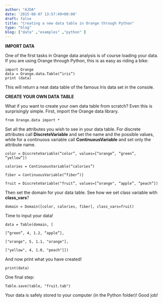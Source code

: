 ```yaml
---
author: "AJDA"
date: '2015-08-07 13:57:49+00:00'
draft: false
title: "Creating a new data table in Orange through Python"
type: "blog"
blog: ["data" ,"examples" ,"python" ]
---
```


**IMPORT DATA**



One of the first tasks in Orange data analysis is of course loading your data. If you are using Orange through Python, this is as easy as riding a bike:

    
    import Orange
    data = Orange.data.Table(“iris”)
    print (data)


This will return a neat data table of the famous Iris data set in the console.



**CREATE YOUR OWN DATA TABLE**



What if you want to create your own data table from scratch? Even this is surprisingly simple. First, import the Orange data library.

    
    from Orange.data import *




Set all the attributes you wish to see in your data table. For discrete attributes call **DiscreteVariable** and set the name and the possible values, while for a continuous variable call **ContinuousVariable** and set only the attribute name.

    
    color = DiscreteVariable(“color”, values=[“orange”, “green”, “yellow”])
    
    calories = ContinuousVariable(“calories”)
    
    fiber = ContinuousVariable(“fiber”)]
    
    fruit = DiscreteVariable("fruit”, values=[”orange", “apple”, “peach”])




Then set the domain for your data table. See how we set class variable with **class_vars**?

    
    domain = Domain([color, calories, fiber], class_vars=fruit)




Time to input your data!

    
    data = Table(domain, [
    
    [“green”, 4, 1.2, “apple”],
    
    ["orange", 5, 1.1, "orange"],
    
    ["yellow", 4, 1.0, "peach"]])




And now print what you have created!

    
    print(data)




One final step:

    
    Table.save(table, "fruit.tab")




Your data is safely stored to your computer (in the Python folder)! Good job!
